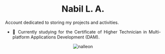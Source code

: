 <div align="justify">

<div align="center">  
  
# Nabil L. A.

</div>


Account dedicated to storing my projects and activities.

- 🌱 Currently studying for the Certificate of Higher Technician in Multi-platform Applications Development (DAM).

<div align="center">
  <img src="https://github-readme-stats.vercel.app/api/top-langs?username=nalleon&show_icons=true&locale=en&layout=compact" alt="nalleon" />
</div>

</div>

